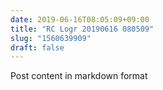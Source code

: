 ```yaml
---
date: 2019-06-16T08:05:09+09:00
title: "RC Logr 20190616 080509"
slug: "1560639909"
draft: false
---
```


Post content in markdown format
